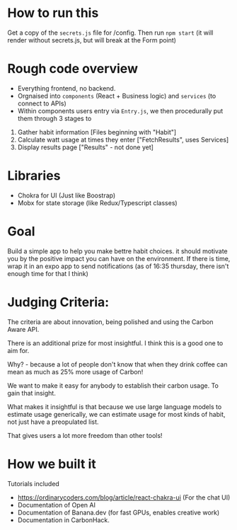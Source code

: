 # How to run this
Get a copy of the `secrets.js` file for /config.
Then run `npm start` (it will render without secrets.js, but will break at the Form point)


# Rough code overview
- Everything frontend, no backend.
- Orgnaised into `components` (React + Business logic) and `services` (to connect to APIs)
- Within components users entry via `Entry.js`, we then procedurally put them through 3 stages to
1) Gather habit information [Files beginning with "Habit"]
2) Calculate watt usage at times they enter ["FetchResults", uses Services]
3) Display results page ["Results" - not done yet]

# Libraries
- Chokra for UI (Just like Boostrap)
- Mobx for state storage (like Redux/Typescript classes)

# Goal
Build a simple app to help you make bettre habit choices. it should motivate you by the positive impact you can have on the environment.
If there is time, wrap it in an expo app to send notifications (as of 16:35 thursday, there isn't enough time for that I think)



# Judging Criteria:
The criteria are about innovation, being polished and using the Carbon Aware API.

There is an additional prize for most insightful. I think this is a good one to aim for.

Why? - because a lot of people don't know that when they drink coffee can mean as much as 25% more usage of Carbon!

We want to make it easy for anybody to establish their carbon usage. To gain that insight.

What makes it insightful is that because we use large language models to estimate usage generically,
we can estimate usage for most kinds of habit, not just have a preopulated list.

That gives users a lot more freedom than other tools!


# How we built it
Tutorials included
- https://ordinarycoders.com/blog/article/react-chakra-ui
(For the chat UI)
- Documentation of Open AI
- Documentation of Banana.dev (for fast GPUs, enables creative work)
- Documentation in CarbonHack.
